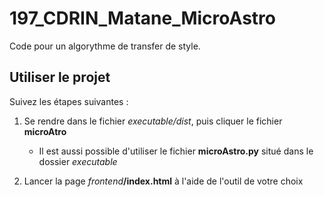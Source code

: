 # 197_CDRIN_Matane_MicroAstro

Code pour un algorythme de transfer de style.

## Utiliser le projet

Suivez les étapes suivantes :

1. Se rendre dans le fichier *executable/dist*, puis cliquer le fichier **microAtro**
    - Il est aussi possible d'utiliser le fichier **microAstro.py** situé dans le dossier *executable*

2. Lancer la page *frontend*__/index.html__ à l'aide de l'outil de votre choix